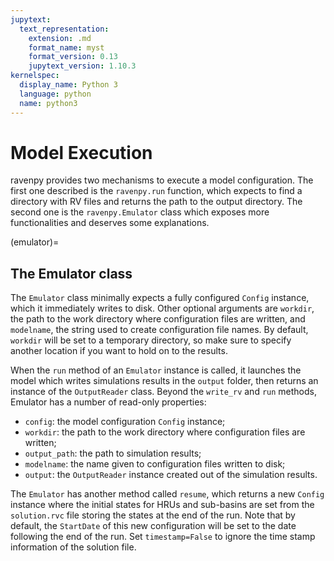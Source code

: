 ```yaml
---
jupytext:
  text_representation:
    extension: .md
    format_name: myst
    format_version: 0.13
    jupytext_version: 1.10.3
kernelspec:
  display_name: Python 3
  language: python
  name: python3
---
```


# Model Execution

ravenpy provides two mechanisms to execute a model configuration. The first one described is the `ravenpy.run` function, which expects to find a directory with RV files and returns the path to the output directory. The second one is the `ravenpy.Emulator` class which exposes more functionalities and deserves some explanations.

(emulator)=
## The Emulator class

The `Emulator` class minimally expects a fully configured `Config` instance, which it immediately writes to disk. Other optional arguments are `workdir`, the path to the work directory where configuration files are written, and `modelname`, the string used to create configuration file names. By default, `workdir` will be set to a temporary directory, so make sure to specify another location if you want to hold on to the results.

When the `run` method of an `Emulator` instance is called, it launches the model which writes simulations results in the `output` folder, then returns an instance of the `OutputReader` class. Beyond the `write_rv` and `run` methods, Emulator has a number of read-only properties:
- `config`: the model configuration `Config` instance;
- `workdir`: the path to the work directory where configuration files are written;
- `output_path`: the path to simulation results;
- `modelname`: the name given to configuration files written to disk;
- `output`: the `OutputReader` instance created out of the simulation results.

The `Emulator` has another method called `resume`, which returns a new `Config` instance where the initial states for HRUs and sub-basins are set from the `solution.rvc` file storing the states at the end of the run. Note that by default, the `StartDate` of this new configuration will be set to the date following the end of the run. Set `timestamp=False` to ignore the time stamp information of the solution file.
